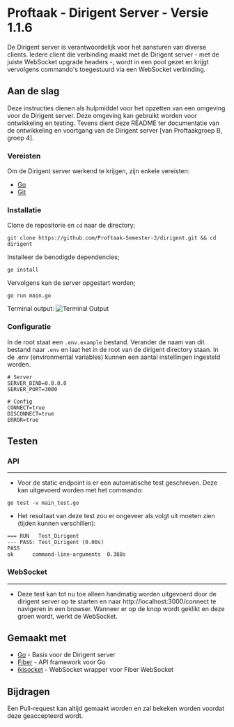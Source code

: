 # Proftaak - Dirigent Server - Versie 1.1.6

De Dirigent server is verantwoordelijk voor het aansturen van diverse clients. Iedere client die verbinding maakt met de Dirigent server - met de juiste WebSocket upgrade headers -, wordt in een pool gezet en krijgt vervolgens commando's toegestuurd via een WebSocket verbinding.

## Aan de slag

Deze instructies dienen als hulpmiddel voor het opzetten van een omgeving voor de Dirigent server. Deze omgeving kan gebruikt worden voor ontwikkeling en testing. Tevens dient deze README ter documentatie van de ontwikkeling en voortgang van de Dirigent server [van Proftaakgroep B, groep 4].

### Vereisten

Om de Dirigent server werkend te krijgen, zijn enkele vereisten: 
- [Go](https://go.dev/doc/install)
- [Git](https://git-scm.com/downloads)

### Installatie

Clone de repositorie en `cd` naar de directory;
```
git clone https://github.com/Proftaak-Semester-2/dirigent.git && cd dirigent
```

Installeer de benodigde dependencies;
```
go install
```

Vervolgens kan de server opgestart worden;
```
go run main.go
```
Terminal output: 
![Terminal Output](https://github.com/Proftaak-Semester-2/dirigent/blob/main/assets/test_output.png?raw=true)

### Configuratie
In de root staat een `.env.example` bestand. Verander de naam van dit bestand naar `.env` en laat het in de root van de dirigent directory staan. In de .env (environmental variables) kunnen een aantal instellingen ingesteld worden.

```shell
# Server
SERVER_BIND=0.0.0.0
SERVER_PORT=3000

# Config
CONNECT=true 
DISCONNECT=true
ERROR=true
```

## Testen
### API
---
- Voor de static endpoint is er een automatische test geschreven. Deze kan uitgevoerd worden met het commando:
```
go test -v main_test.go
```
- Het resultaat van deze test zou er ongeveer als volgt uit moeten zien (tijden kunnen verschillen):
```
=== RUN   Test_Dirigent
--- PASS: Test_Dirigent (0.00s)
PASS
ok      command-line-arguments  0.388s
```

### WebSocket
---
- Deze test kan tot nu toe alleen handmatig worden uitgevoerd door de dirigent server op te starten en naar http://localhost:3000/connect te navigeren in een browser. Wanneer er op de knop wordt geklikt en deze groen wordt, werkt de WebSocket.

## Gemaakt met

- [Go](https://go.dev/) - Basis voor de Dirigent server
- [Fiber](https://gofiber.io/) - API framework voor Go 
- [ikisocket](https://github.com/antoniodipinto/ikisocket) - WebSocket wrapper voor Fiber WebSocket

## Bijdragen

Een Pull-request kan altijd gemaakt worden en zal bekeken worden voordat deze geaccepteerd wordt.
